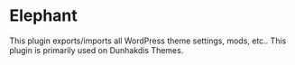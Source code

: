 # Elephant
This plugin exports/imports all WordPress theme settings, mods, etc.. This plugin is primarily used on Dunhakdis Themes.